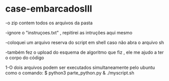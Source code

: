 # case-embarcadosIII
-o zip contem todos os arquivos da pasta

-ignore o "instruçoes.txt" , repitirei as intruções aqui mesmo

-coloquei um arquivo reserva do script em shell caso não abra o arquivo sh

-também fez o upload do esquema de algoritmo que fiz , ele me ajudo a ter o corpo do código

1-O dois arquivos podem ser executados simultaneamente pelo ubuntu como o comando:
$ python3 parte_python.py & ./myscript.sh

